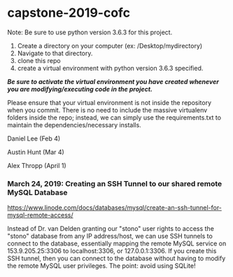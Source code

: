 # capstone-2019-cofc
Note: Be sure to use python version 3.6.3 for this project. 
1) Create a directory on your computer (ex: /Desktop/mydirectory) 
2) Navigate to that directory.
3) clone this repo
4) create a virtual environment  with python version 3.6.3 specified.

***Be sure to activate the virtual environment you have created whenever you are modifying/executing code in the project.***

Please ensure that your virtual environment is not inside the repository when you commit.
There is no need to include the massive virtualenv folders inside the repo; instead, we can simply use the requirements.txt
to maintain the dependencies/necessary installs.

Daniel Lee (Feb 4)

Austin Hunt (Mar 4)

Alex Thropp (April 1)

### March 24, 2019: Creating an SSH Tunnel to our shared remote MySQL Database
https://www.linode.com/docs/databases/mysql/create-an-ssh-tunnel-for-mysql-remote-access/

Instead of Dr. van Delden granting our "stono" user rights to access the "stono" database from any IP address/host, we can use SSH tunnels to connect to the database, essentially mapping the remote MySQL service on 153.9.205.25:3306 to localhost:3306, or 127.0.0.1:3306. If you create this SSH tunnel, then you can connect to the database without having to modify the remote MySQL user privileges. The point: avoid using SQLite!
